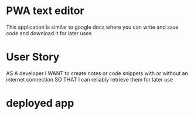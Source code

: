 # PWA text editor
This application is similar to google docs where you can write and save code and download it for later uses

# User Story
AS A developer
I WANT to create notes or code snippets with or without an internet connection
SO THAT I can reliably retrieve them for later use

# deployed app
